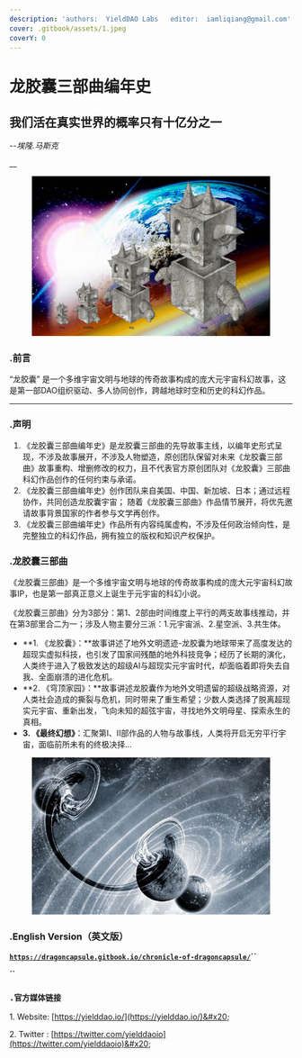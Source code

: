 ```yaml
---
description: 'authors:  YieldDAO Labs   editor:  iamliqiang@gmail.com'
cover: .gitbook/assets/1.jpeg
coverY: 0
---
```


# 龙胶囊三部曲编年史

## 我们活在真实世界的概率只有十亿分之一

_--埃隆.马斯克_    &#x20;

__

<figure><img src=".gitbook/assets/1.jpeg" alt=""><figcaption></figcaption></figure>

### .前言

“龙胶囊” 是一个多维宇宙文明与地球的传奇故事构成的庞大元宇宙科幻故事，这是第一部DAO组织驱动、多人协同创作，跨越地球时空和历史的科幻作品。

****

### **.声明**

1. 《龙胶囊三部曲编年史》是龙胶囊三部曲的先导故事主线，以编年史形式呈现，不涉及故事展开，不涉及人物塑造，原创团队保留对未来《龙胶囊三部曲》故事重构、增删修改的权力，且不代表官方原创团队对《龙胶囊》三部曲科幻作品创作的任何约束与承诺。
2. 《龙胶囊三部曲编年史》创作团队来自美国、中国、新加坡、日本；通过远程协作，共同创造龙胶囊宇宙； 随着《龙胶囊三部曲》作品情节展开，将优先邀请故事背景国家的作者参与文学再创作。
3. 《龙胶囊三部曲编年史》作品所有内容纯属虚构，不涉及任何政治倾向性，是完整独立的科幻作品，拥有独立的版权和知识产权保护。



### .龙胶囊三部曲

《龙胶囊三部曲》是一个多维宇宙文明与地球的传奇故事构成的庞大元宇宙科幻故事IP，也是第一部真正意义上诞生于元宇宙的科幻小说。

《龙胶囊三部曲》分为3部分：第1、2部由时间维度上平行的两支故事线推动，并在第3部里合二为一；涉及人物主要分三派：1.元宇宙派、2.星空派、3.共生体。

* **1. 《龙胶囊》：**故事讲述了地外文明遗迹-龙胶囊为地球带来了高度发达的超现实虚拟科技，也引发了国家间残酷的地外科技竞争；经历了长期的演化，人类终于进入了极致发达的超级AI与超现实元宇宙时代，却面临着即将失去自我、全面崩溃的进化危机。
* **2. 《穹顶家园》：**故事讲述龙胶囊作为地外文明遗留的超级战略资源，对人类社会造成的撕裂与危机，同时带来了重生希望；少数人类选择了脱离超现实元宇宙、重新出发，飞向未知的超弦宇宙，寻找地外文明母星、探索永生的真相。
* **3. 《最终幻想》**：汇聚第I、II部作品的人物与故事线，人类将开启无穷平行宇宙，面临前所未有的终极决择...



<figure><img src=".gitbook/assets/dark-universe.jpeg" alt=""><figcaption></figcaption></figure>

### .English Version（英文版）

[**`https://dragoncapsule.gitbook.io/chronicle-of-dragoncapsule/`**](https://dragoncapsule.gitbook.io/chronicle-of-dragoncapsule/)**``**

**``**

### **`.官方媒体链接`**

1\. Website: [https://yielddao.io/](https://yielddao.io/)&#x20;

2\. Twitter : [https://twitter.com/yielddaoio](https://twitter.com/yielddaoio)&#x20;



